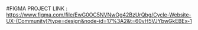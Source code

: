#FIGMA PROJECT LINK : https://www.figma.com/file/EwG0OC5NVNwOg42BzUrQbg/Cycle-Website-UX-(Community)?type=design&node-id=17%3A2&t=60vH5VJYbwGkEBEx-1
